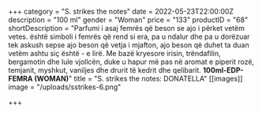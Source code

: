 +++
category = "S. strikes the notes"
date = 2022-05-23T22:00:00Z
description = "100 ml"
gender = "Woman"
price = "133"
productID = "68"
shortDescription = "Parfumi i asaj femrës që beson se ajo i përket vetëm vetes. është simboli i femrës që rend si era, pa u ndalur dhe pa u dorëzuar tek askush sepse ajo beson që vetja i mjafton, ajo beson që duhet ta duan vetëm ashtu siç është - e lirë. Me bazë kryesore irisin, trëndafilin, bergamotin dhe lule vjollcën, duke u hapur më pas në aromat e piperit rozë, temjanit, myshkut, vaniljes dhe drurit të kedrit dhe qelibarit. **100ml-EDP-FEMRA (WOMAN)**"
title = "S. strikes the notes: DONATELLA"
[[images]]
image = "/uploads/sstrikes-6.png"

+++
